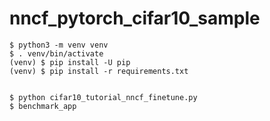 # nncf_pytorch_cifar10_sample

```
$ python3 -m venv venv
$ . venv/bin/activate
(venv) $ pip install -U pip
(venv) $ pip install -r requirements.txt


```

```
$ python cifar10_tutorial_nncf_finetune.py
$ benchmark_app 
```


